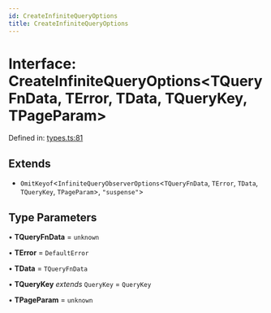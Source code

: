 ```yaml
---
id: CreateInfiniteQueryOptions
title: CreateInfiniteQueryOptions
---
```


<!-- DO NOT EDIT: this page is autogenerated from the type comments -->

# Interface: CreateInfiniteQueryOptions\<TQueryFnData, TError, TData, TQueryKey, TPageParam\>

Defined in: [types.ts:81](https://github.com/TanStack/query/blob/main/packages/angular-query-experimental/src/types.ts#L81)

## Extends

- `OmitKeyof`\<`InfiniteQueryObserverOptions`\<`TQueryFnData`, `TError`, `TData`, `TQueryKey`, `TPageParam`\>, `"suspense"`\>

## Type Parameters

• **TQueryFnData** = `unknown`

• **TError** = `DefaultError`

• **TData** = `TQueryFnData`

• **TQueryKey** *extends* `QueryKey` = `QueryKey`

• **TPageParam** = `unknown`
